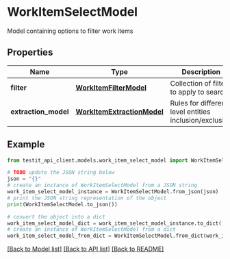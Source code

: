 # WorkItemSelectModel

Model containing options to filter work items

## Properties

Name | Type | Description | Notes
------------ | ------------- | ------------- | -------------
**filter** | [**WorkItemFilterModel**](WorkItemFilterModel.md) | Collection of filters to apply to search | 
**extraction_model** | [**WorkItemExtractionModel**](WorkItemExtractionModel.md) | Rules for different level entities inclusion/exclusion | [optional] 

## Example

```python
from testit_api_client.models.work_item_select_model import WorkItemSelectModel

# TODO update the JSON string below
json = "{}"
# create an instance of WorkItemSelectModel from a JSON string
work_item_select_model_instance = WorkItemSelectModel.from_json(json)
# print the JSON string representation of the object
print(WorkItemSelectModel.to_json())

# convert the object into a dict
work_item_select_model_dict = work_item_select_model_instance.to_dict()
# create an instance of WorkItemSelectModel from a dict
work_item_select_model_from_dict = WorkItemSelectModel.from_dict(work_item_select_model_dict)
```
[[Back to Model list]](../README.md#documentation-for-models) [[Back to API list]](../README.md#documentation-for-api-endpoints) [[Back to README]](../README.md)


